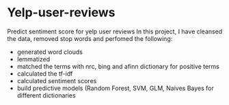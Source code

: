 # Yelp-user-reviews
Predict sentiment score for yelp user reviews
In this project, I have cleansed the data, removed stop words and perfomed the following: 
  - generated word clouds 
  - lemmatized
  - matched the terms with nrc, bing and afinn dictionary for positive terms 
  - calculated the tf-idf 
  - calculated sentiment scores 
  - build predictive models (Random Forest, SVM, GLM, Naives Bayes for different dictionaries 
